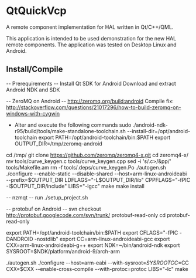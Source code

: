 QtQuickVcp
==========

A remote component implementation for HAL written in Qt/C++/QML.

This application is intended to be used demonstration for the new HAL remote components. The application was tested on Desktop Linux and Android.

Install/Compile
---------------

-- Prerequirements --
Install Qt SDK for Android
Download and extract Android NDK and SDK

-- ZeroMQ on Android --
 http://zeromq.org/build:android
 Compile fix: http://stackoverflow.com/questions/21017296/how-to-build-zeromq-on-windows-with-cygwin

- Alter and execute the following commands
sudo ./android-ndk-r95/build/tools/make-standalone-toolchain.sh --install-dir=/opt/android-toolchain
export PATH=/opt/android-toolchain/bin:$PATH
export OUTPUT_DIR=/tmp/zeromq-android

cd /tmp/
git clone https://github.com/zeromq/zeromq4-x.git
cd zeromq4-x/
mv tools/curve_keygen.c tools/curve_keygen.cpp
sed -i 's/\.c\>/&pp/' tools/Makefile.am
rm -f tools/.deps/curve_keygen.Po
./autogen.sh
./configure --enable-static --disable-shared --host=arm-linux-androideabi --prefix=$OUTPUT_DIR LDFLAGS="-L$OUTPUT_DIR/lib" CPPFLAGS="-fPIC -I$OUTPUT_DIR/include" LIBS="-lgcc"
make
make install

-- nzmqt --
run ./setup_project.sh

-- protobuf on Android --
svn checkout http://protobuf.googlecode.com/svn/trunk/ protobuf-read-only
cd protobuf-read-only

export PATH=/opt/android-toolchain/bin:$PATH
export CFLAGS="-fPIC -DANDROID -nostdlib"
export CC=arm-linux-androideabi-gcc
export CXX=arm-linux-androideabi-g++
export NDK=~/bin/android-ndk
export SYSROOT=$NDK/platform/android-9/arch-arm

./autogen.sh
./configure --host=arm-eabi --with-sysroot=$SYSROOT CC=$CC CXX=$CXX --enable-cross-compile --with-protoc=protoc LIBS="-lc"
make